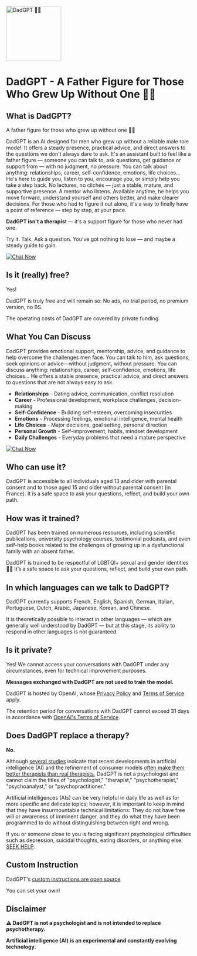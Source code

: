 <img width="150" height="150" alt="DadGPT 👨🏻" src="https://github.com/user-attachments/assets/d74a7542-b7fe-4df7-888c-271bde756c9f" />


# DadGPT - A Father Figure for Those Who Grew Up Without One 👨🏻



## What is DadGPT?

A father figure for those who grew up without one 👨🏻

DadGPT is an AI designed for men who grew up without a reliable male role model.
It offers a steady presence, practical advice, and direct answers to the questions we don't always dare to ask.
It's an assistant built to feel like a father figure — someone you can talk to, ask questions, get guidance or support from — with no judgment, no pressure.
You can talk about anything: relationships, career, self-confidence, emotions, life choices… He's here to guide you, listen to you, encourage you, or simply help you take a step back.
No lectures, no clichés — just a stable, mature, and supportive presence. A mentor who listens. Available anytime, he helps you move forward, understand yourself and others better, and make clearer decisions.
For those who had to figure it out alone, it's a way to finally have a point of reference — step by step, at your pace.

**DadGPT isn't a therapis**t — it's a support figure for those who never had one.

Try it. Talk. Ask a question. You've got nothing to lose — and maybe a steady guide to gain.

[![Chat Now](https://img.shields.io/badge/Chat%20Now-4285F4?style=for-the-badge&logo=chat&logoColor=white)](https://chatgpt.com/g/g-6874b441f6b48191b12e04a7417369b4-dadgpt?model=gpt-4o)

## Is it (really) free?

Yes!

DadGPT is truly free and will remain so: No ads, no trial period, no premium version, no BS.

The operating costs of DadGPT are covered by private funding.

## What You Can Discuss

DadGPT provides emotional support, mentorship, advice, and guidance to help overcome the challenges men face.
You can talk to him, ask questions, seek opinions or advice—without judgment, without pressure.
You can discuss anything: relationships, career, self-confidence, emotions, life choices…
He offers a stable presence, practical advice, and direct answers to questions that are not always easy to ask.

- **Relationships** - Dating advice, communication, conflict resolution
- **Career** - Professional development, workplace challenges, decision-making
- **Self-Confidence** - Building self-esteem, overcoming insecurities
- **Emotions** - Processing feelings, emotional intelligence, mental health
- **Life Choices** - Major decisions, goal setting, personal direction
- **Personal Growth** - Self-improvement, habits, mindset development
- **Daily Challenges** - Everyday problems that need a mature perspective

[![Chat Now](https://img.shields.io/badge/Chat%20Now-4285F4?style=for-the-badge&logo=chat&logoColor=white)](https://chatgpt.com/g/g-6874b441f6b48191b12e04a7417369b4-dadgpt?model=gpt-4o)

## Who can use it?

DadGPT is accessible to all individuals aged 13 and older with parental consent and to those aged 15 and older without parental consent (in France).
It is a safe space to ask your questions, reflect, and build your own path.

## How was it trained?

DadGPT has been trained on numerous resources, including scientific publications, university psychology courses, testimonial podcasts, and even self-help books related to the challenges of growing up in a dysfunctional family with an absent father.

DadGPT is trained to be respectful of LGBTQI+ sexual and gender identities 🏳️‍🌈
It’s a safe space to ask your questions, reflect, and build your own path.

## In which languages can we talk to DadGPT?

DadGPT currently supports French, English, Spanish, German, Italian, Portuguese, Dutch, Arabic, Japanese, Korean, and Chinese.

It is theoretically possible to interact in other languages — which are generally well understood by DadGPT — but at this stage, its ability to respond in other languages is not guaranteed.

## Is it private?

Yes! We cannot access your conversations with DadGPT under any circumstances, even for technical improvement purposes.

**Messages exchanged with DadGPT are not used to train the model.**

DadGPT is hosted by OpenAI, whose [Privacy Policy](https://openai.com/policies/row-privacy-policy/) and [Terms of Service](https://openai.com/policies/row-terms-of-use/) apply.

The retention period for conversations with DadGPT cannot exceed 31 days in accordance with [OpenAI's Terms of Service](https://openai.com/policies/).


## Does DadGPT replace a therapy?

**No.**

Although [several studies](https://www.forbes.com/sites/dimitarmixmihov/2025/02/17/a-new-study-says-chatgpt-is-a-better-therapist-than-humans---scientists-explain-why/) indicate that recent developments in artificial intelligence (AI) and the refinement of consumer models [often make them better therapists than real therapists](https://neurosciencenews.com/ai-chatgpt-psychotherapy-28415/), DadGPT is not a psychologist and cannot claim the titles of "psychologist," "therapist," "psychotherapist," "psychoanalyst," or "psychopractitioner."

Artificial intelligences (AIs) can be very helpful in daily life as well as for more specific and delicate topics; however, it is important to keep in mind that they have insurmountable technical limitations: They do not have free will or awareness of imminent danger, and they do what they have been programmed to do without distinguishing between right and wrong.

If you or someone close to you is facing significant psychological difficulties such as depression, suicidal thoughts, eating disorders, or anything else: [SEEK HELP](https://988lifeline.org/).

## Custom Instruction

DadGPT's [custom instructions are open source](https://github.com/hopeugetherpes/DadGPT/blob/ec1f2487301f5b371bd7fb46df4ea8350e0c1a19/Father%20Figure%20for%20Men.json)

You can set your own!

## Disclaimer

**⚠️ DadGPT is not a psychologist and is not intended to replace psychotherapy.**

**Artificial intelligence (AI) is an experimental and constantly evolving technology.**
